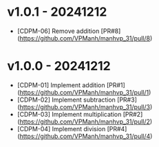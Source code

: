 # v1.0.1 - 20241212
* [CDPM-06] Remove addition [PR#8] (https://github.com/VPManh/manhvp_31/pull/8)

# v1.0.0 - 20241212
* [CDPM-01] Implement addition [PR#1] (https://github.com/VPManh/manhvp_31/pull/1)
* [CDPM-02] Implement subtraction [PR#3] (https://github.com/VPManh/manhvp_31/pull/3)
* [CDPM-03] Implement multiplication [PR#2] (https://github.com/VPManh/manhvp_31/pull/2)
* [CDPM-04] Implement division [PR#4] (https://github.com/VPManh/manhvp_31/pull/4)